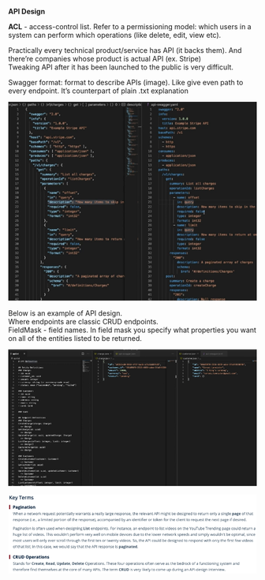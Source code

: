 **API Design**

**ACL** - access-control list. Refer to a permissioning model: which users in a system can perform which operations (like delete, edit, view etc).

Practically every technical product/service has API (it backs them). And there’re companies whose product is actual API (ex. Stripe) <br>
Tweaking API after it has been launched to the public is very difficult.

Swagger format: format to describe APIs (image). Like give even path to every endpoint. It’s counterpart of plain .txt explanation

![Alt text](ImageRepo/API_first.png?raw=true)

Below is an example of API design.<br>
Where endpoints are classic CRUD endpoints. <br>
FieldMask - field names. In field mask you specify what properties you want on all of the entities listed to be returned.

![Alt text](ImageRepo/API_second.png?raw=true)

![Alt text](ImageRepo/API_third.png?raw=true)
